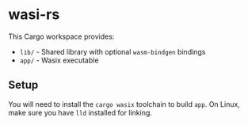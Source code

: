 # wasi-rs

This Cargo workspace provides:

- `lib/` - Shared library with optional `wasm-bindgen` bindings
- `app/` - Wasix executable

## Setup

You will need to install the `cargo wasix` toolchain to build `app`. On Linux, make sure you have `lld` installed for linking.
